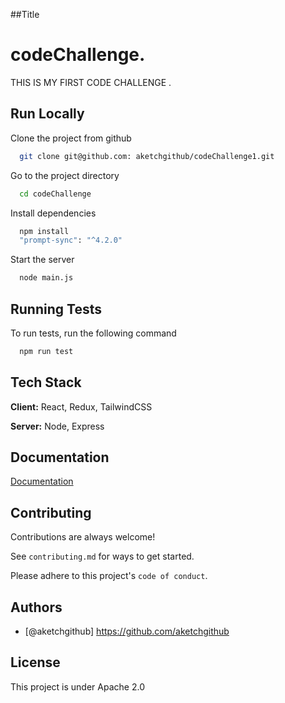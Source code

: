 ##Title
# codeChallenge.

THIS IS MY FIRST CODE CHALLENGE .


## Run Locally

Clone the project from github

```bash
  git clone git@github.com: aketchgithub/codeChallenge1.git
```

Go to the project directory

```bash
  cd codeChallenge
```

Install dependencies

```bash
  npm install
  "prompt-sync": "^4.2.0"
```

Start the server

```bash
  node main.js
```


## Running Tests

To run tests, run the following command

```bash
  npm run test
```


## Tech Stack

**Client:** React, Redux, TailwindCSS

**Server:** Node, Express


## Documentation

[Documentation](https://linktodocumentation)


## Contributing

Contributions are always welcome!

See `contributing.md` for ways to get started.

Please adhere to this project's `code of conduct`.


## Authors

- [@aketchgithub] https://github.com/aketchgithub

## License
This project is under Apache 2.0

